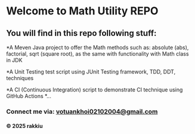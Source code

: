 # Welcome to Math Utility REPO

## You will find in this repo following stuff:

*A Meven Java project to offer the Math methods such as: absolute (abs), 
factorial, sqrt (square root), as the same with functionality with Math class in JDK

*A Unit Testing test script using JUnit Testing framework, TDD, DDT, techniques 

*A CI (Continuous Integration) script to demonstrate CI technique
using GitHub Actions
*...

### Connect me via: votuankhoi02102004@gmail.com

#### &#169; 2025 rakkiu